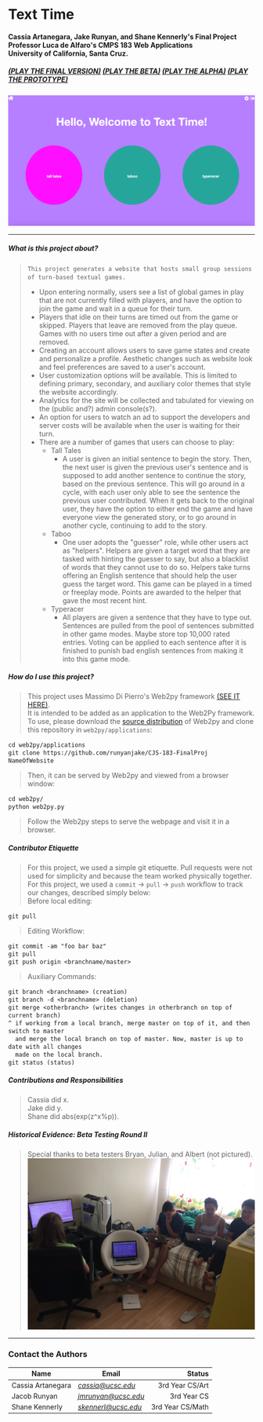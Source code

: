 # Text Time 
#### Cassia Artanegara, Jake Runyan, and Shane Kennerly's Final Project </br> Professor Luca de Alfaro's CMPS 183 Web Applications </br> University of California, Santa Cruz.
##### [(PLAY THE FINAL VERSION)](https://jmrunyan.pythonanywhere.com/texttime "Final Version") [(PLAY THE BETA)](https://jmrunyan.pythonanywhere.com/texttime_beta "Beta") [(PLAY THE ALPHA)](https://jmrunyan.pythonanywhere.com/texttime_alpha "Alpha") [(PLAY THE PROTOTYPE)](https://jmrunyan.pythonanywhere.com/texttime_prototype "Prototype")

![alt text][asdf]

[asdf]: https://github.com/runyanjake/CJS-183-FinalProj/blob/master/welcomescreen.png "Logo Title Text 2"

----------------------------------------------------------------------------

##### What is this project about?

> `This project generates a website that hosts small group sessions of turn-based textual games.`
> * Upon entering normally, users see a list of global games in play that are not currently filled with players, and have the option to join the game and wait in a queue for their turn. </br>
> * Players that idle on their turns are timed out from the game or skipped. Players that leave are removed from the play queue. Games with no users time out after a given period and are removed. </br>
> * Creating an account allows users to save game states and create and personalize a profile. Aesthetic changes such as website look and feel preferences are saved to a user's account. </br>
> * User customization options will be available. This is limited to defining primary, secondary, and auxiliary color themes that style the website accordingly. </br>
> * Analytics for the site will be collected and tabulated for viewing on the (public and?) admin console(s?).
> * An option for users to watch an ad to support the developers and server costs will be available when the user is waiting for their turn.
> * There are a number of games that users can choose to play: </br>
>   * Tall Tales </br>
>     * A user is given an initial sentence to begin the story. Then, the next user is given the previous user's sentence
        and is supposed to add another sentence to continue the story, based on the previous sentence. This will go around
        in a cycle, with each user only able to see the sentence the previous user contributed. When it gets back to the 
        original user, they have the option to either end the game and have everyone view the generated story, or to go around
        in another cycle, continuing to add to the story. </br>
>   * Taboo </br>
>     * One user adopts the "guesser" role, while other users act as "helpers". Helpers are given a target word that they are tasked with hinting the guesser to say, but also a blacklist of words that they cannot use to do so. Helpers take turns offering an English sentence that should help the user guess the target word. This game can be played in a timed or freeplay mode. Points are awarded to the helper that gave the most recent hint. </br>
>   * Typeracer </br>
>     * All players are given a sentence that they have to type out. Sentences are pulled from the pool of sentences submitted in other game modes. Maybe store top 10,000 rated entries. Voting can be applied to each sentence after it is finished to punish bad english sentences from making it into this game mode.

##### How do I use this project?

> This project uses Massimo Di Pierro's Web2py framework [(SEE IT HERE)](http://www.web2py.com "Click me!"). </br>
> It is intended to be added as an application to the Web2Py framework. </br>
> To use, please download the [source distribution](http://www.web2py.com/examples/static/web2py_src.zip "Click to download.") of Web2py and clone this repository in `web2py/applications`:
```
cd web2py/applications 
git clone https://github.com/runyanjake/CJS-183-FinalProj NameOfWebsite 
```
> Then, it can be served by Web2py and viewed from a browser window: </br>
```
cd web2py/ 
python web2py.py 
```
> Follow the Web2py steps to serve the webpage and visit it in a browser. </br>

##### Contributor Etiquette
> For this project, we used a simple git etiquette. Pull requests were not used for simplicity and because the team worked physically together. For this project, we used a `commit` -> `pull` -> `push` workflow to track our changes, described simply below: </br>
Before local editing: 
```
git pull
``` 
> Editing Workflow:
```
git commit -am "foo bar baz"
git pull
git push origin <branchname/master>
```
> Auxiliary Commands:
```
git branch <branchname> (creation)
git branch -d <branchname> (deletion)
git merge <otherbranch> (writes changes in otherbranch on top of current branch)
^ if working from a local branch, merge master on top of it, and then switch to master
  and merge the local branch on top of master. Now, master is up to date with all changes
  made on the local branch.
git status (status)
```

##### Contributions and Responsibilities
> Cassia did x. </br>
> Jake did y. </br>
> Shane did abs(exp(z^x%p)). </br>

##### Historical Evidence: Beta Testing Round II
> Special thanks to beta testers Bryan, Julian, and Albert (not pictured).
![alt text][logo]

[logo]: https://github.com/runyanjake/CJS-183-FinalProj/blob/master/betaii.JPG "Logo Title Text 2"

----------------------------------------------------------------------------

### Contact the Authors
|Name        |Email            |Status                  |
|------------|------------------|----------------------:|
|Cassia Artanegara|*cassia@ucsc.edu*  |3rd Year CS/Art | 
|Jacob Runyan     |*jmrunyan@ucsc.edu*  |3rd Year CS     |
|Shane Kennerly   |*skennerl@ucsc.edu*  |3rd Year CS/Math|

